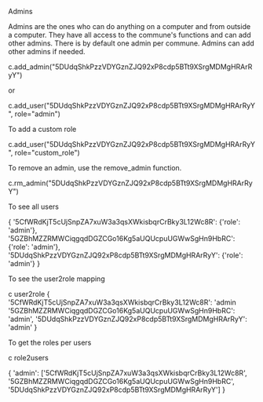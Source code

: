 Admins

Admins are the ones who can do anything on a computer and from outside a computer. They have all access to the commune's functions and can add other admins. There is by default one admin per commune. Admins can add other admins if needed.

c.add_admin("5DUdqShkPzzVDYGznZJQ92xP8cdp5BTt9XSrgMDMgHRArRyY")

or 

c.add_user("5DUdqShkPzzVDYGznZJQ92xP8cdp5BTt9XSrgMDMgHRArRyY", role="admin")


To add a custom role

c.add_user("5DUdqShkPzzVDYGznZJQ92xP8cdp5BTt9XSrgMDMgHRArRyY", role="custom_role")


To remove an admin, use the remove_admin function.

c.rm_admin("5DUdqShkPzzVDYGznZJQ92xP8cdp5BTt9XSrgMDMgHRArRyY")

To see all users

{
    '5CfWRdKjT5cUjSnpZA7xuW3a3qsXWkisbqrCrBky3L12Wc8R': {'role': 'admin'},
    '5GZBhMZZRMWCiqgqdDGZCGo16Kg5aUQUcpuUGWwSgHn9HbRC': {'role': 'admin'},
    '5DUdqShkPzzVDYGznZJQ92xP8cdp5BTt9XSrgMDMgHRArRyY': {'role': 'admin'}
}

To see the user2role mapping

c user2role
{
    '5CfWRdKjT5cUjSnpZA7xuW3a3qsXWkisbqrCrBky3L12Wc8R': 'admin
    '5GZBhMZZRMWCiqgqdDGZCGo16Kg5aUQUcpuUGWwSgHn9HbRC': 'admin',
    '5DUdqShkPzzVDYGznZJQ92xP8cdp5BTt9XSrgMDMgHRArRyY': 'admin'
}



To get the roles per users


c role2users

{
    'admin': ['5CfWRdKjT5cUjSnpZA7xuW3a3qsXWkisbqrCrBky3L12Wc8R', '5GZBhMZZRMWCiqgqdDGZCGo16Kg5aUQUcpuUGWwSgHn9HbRC', '5DUdqShkPzzVDYGznZJQ92xP8cdp5BTt9XSrgMDMgHRArRyY']
}